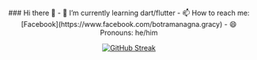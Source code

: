<center>
### Hi there 👋
- 🌱 I’m currently learning dart/flutter
- 📫 How to reach me: [Facebook](https://www.facebook.com/botramanagna.gracy)
- 😄 Pronouns: he/him

[![GitHub Streak](https://github-readme-streak-stats.herokuapp.com?user=tbgracy&theme=tokyonight)](https://git.io/streak-stats)
</center>
<!--
**tbgracy/tbgracy** is a ✨ _special_ ✨ repository because its `README.md` (this file) appears on your GitHub profile.

Here are some ideas to get you started:

- 🔭 I’m currently working on ...

- 👯 I’m looking to collaborate on ...
- 🤔 I’m looking for help with ...
- 💬 Ask me about anything

- ⚡ Fun fact: ...
-->
